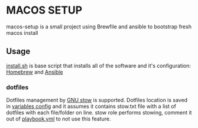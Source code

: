 # MACOS SETUP

macos-setup is a small project using Brewfile and ansible to bootstrap fresh macos install

## Usage

[install.sh](install.sh) is base script that installs all of the software and it's configuration: [Homebrew](https://brew.sh/) and [Ansible](https://www.ansible.com/)

### dotfiles

Dotfiles management by [GNU stow](https://www.gnu.org/software/stow/) is supported. Dotfiles location is saved in [variables config](group_vars/all/all.yml) and it assumes it contains stow.txt file with a list of dotfiles with each file/folder on line. stow role performs stowing, comment it out of [playbook.yml](playbook.yml) to not use this feature.
